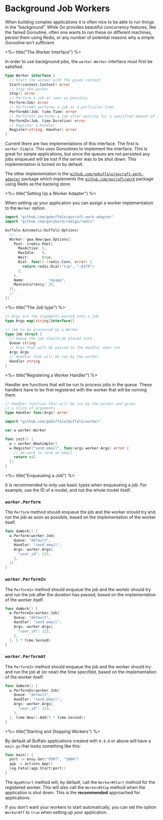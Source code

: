 # Background Job Workers

When building complex applications it is often nice to be able to run things in the “background”. While Go provides beautiful concurrency features, like the famed Goroutine, often one wants to run these on different machines, persist them using Redis, or any number of potential reasons why a simple Goroutine isn’t sufficient.

<%= title("The Worker Interface") %>

In order to use background jobs, the `worker.Worker` interface must first be satisfied.

```go
type Worker interface {
  // Start the worker with the given context
  Start(context.Context) error
  // Stop the worker
  Stop() error
  // Perform a job as soon as possibly
  Perform(Job) error
  // PerformAt performs a job at a particular time
  PerformAt(Job, time.Time) error
  // PerformIn performs a job after waiting for a specified amount of time
  PerformIn(Job, time.Duration) error
  // Register a Handler
  Register(string, Handler) error
}
```

Current there are two implementations of this interface. The first is `worker.Simple`. This uses Goroutines to implement the interface. This is great for simple applications, but since the queues are not persisted any jobs enqueued will be lost if the server was to be shut down. This implementation is turned on by default.

The other implementation is the [`github.com/gobuffalo/gocraft-work-adapter`](https://github.com/gobuffalo/gocraft-work-adapter) package which implements the [`github.com/gocraft/work`](https://github.com/gocraft/work) package using Redis as the backing store.

<%= title("Setting Up a Worker Adapter") %>

When setting up your application you can assign a worker implementation to the `Worker` option.

```go
import "github.com/gobuffalo/gocraft-work-adapter"
import "github.com/garyburd/redigo/redis"

buffalo.Automatic(buffalo.Options{
  // ...
  Worker: gwa.New(gwa.Options{
    Pool: &redis.Pool{
      MaxActive: 5,
      MaxIdle:   5,
      Wait:      true,
      Dial: func() (redis.Conn, error) {
        return redis.Dial("tcp", ":6379")
      },
    },
    Name:           "myapp",
    MaxConcurrency: 25,
  }),
  // ...
})
```

<%= title("The Job type") %>

```go
// Args are the arguments passed into a job
type Args map[string]interface{}

// Job to be processed by a Worker
type Job struct {
  // Queue the job should be placed into
  Queue string
  // Args that will be passed to the Handler when run
  Args Args
  // Handler that will be run by the worker
  Handler string
}
```

<%= title("Registering a Worker Handler") %>

Handler are functions that will be run to process jobs in the queue. These handlers have to be first registered with the worker that will be running them.

```go
// Handler function that will be run by the worker and given
// a slice of arguments
type Handler func(Args) error
```

```go
import "github.com/gobuffalo/buffalo/worker"

var w worker.Worker

func init() {
  w = worker.NewSimple()
  w.Register("send_email", func(args worker.Args) error {
    // do work to send an email
    return nil
  })
}
```

<%= title("Enqueueing a Job") %>

It is recommended to only use basic types when enqueueing a job. For example, use the ID of a model, and not the whole model itself.

### `worker.Perform`

The `Perform` method should enqueue the job and the worker should try and run the job as soon as possible, based on the implementation of the worker itself.

```go
func doWork() {
  w.Perform(worker.Job{
    Queue: "default",
    Handler: "send_email",
    Args: worker.Args{
      "user_id": 123,
    },
  })
}
```

### `worker.PerformIn`

The `PerformIn` method should enqueue the job and the worker should try and run the job after the duration has passed, based on the implementation of the worker itself.

```go
func doWork() {
  w.PerformIn(worker.Job{
    Queue: "default",
    Handler: "send_email",
    Args: worker.Args{
      "user_id": 123,
    },
  }, 5 * time.Second)
}
```

### `worker.PerformAt`

The `PerformIn` method should enqueue the job and the worker should try and run the job at (or near) the time specified, based on the implementation of the worker itself.

```go
func doWork() {
  w.PerformIn(worker.Job{
    Queue: "default",
    Handler: "send_email",
    Args: worker.Args{
      "user_id": 123,
    },
  }, time.Now().Add(5 * time.Second))
}
```

<%= title("Starting and Stopping Workers") %>

By default all Buffalo applications created with `0.9.0` or above will have a `main.go` that looks something like this:

```go
func main() {
  port := envy.Get("PORT", "3000")
  app := actions.App()
  log.Fatal(app.Start(port))
}
```

The `App#Start` method will, by default, call the `Worker#Start` method for the registered worker. This will also call the `Worker#Stop` method when the application is shut down. This is the **recommended** approached for applications.

If you don't want your workers to start automatically, you can set the option `WorkerOff` to `true` when setting up your application.
